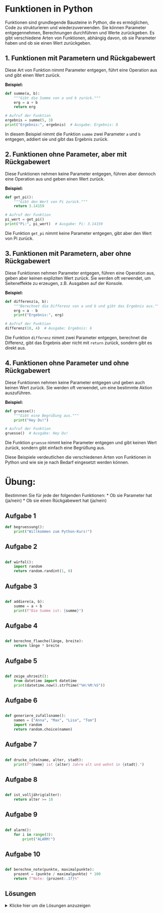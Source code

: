# Funktionen in Python


Funktionen sind grundlegende Bausteine in Python, die es ermöglichen,
Code zu strukturieren und wiederzuverwenden. Sie können Parameter
entgegennehmen, Berechnungen durchführen und Werte zurückgeben. Es gibt
verschiedene Arten von Funktionen, abhängig davon, ob sie Parameter
haben und ob sie einen Wert zurückgeben.

## 1. Funktionen mit Parametern und Rückgabewert

Diese Art von Funktion nimmt Parameter entgegen, führt eine Operation
aus und gibt einen Wert zurück.

**Beispiel:**

``` python
def summe(a, b):
    """Gibt die Summe von a und b zurück."""
    erg = a + b
    return erg

# Aufruf der Funktion
ergebnis = summe(5, 3) 
print("Ergebnis:", ergebnis)  # Ausgabe: Ergebnis: 8
```

In diesem Beispiel nimmt die Funktion `summe` zwei Parameter `a` und `b`
entgegen, addiert sie und gibt das Ergebnis zurück.

## 2. Funktionen ohne Parameter, aber mit Rückgabewert

Diese Funktionen nehmen keine Parameter entgegen, führen aber dennoch
eine Operation aus und geben einen Wert zurück.

**Beispiel:**

``` python
def get_pi():
    """Gibt den Wert von Pi zurück."""
    return 3.14159

# Aufruf der Funktion
pi_wert = get_pi()
print("Pi:", pi_wert)  # Ausgabe: Pi: 3.14159
```

Die Funktion `get_pi` nimmt keine Parameter entgegen, gibt aber den Wert
von Pi zurück.

## 3. Funktionen mit Parametern, aber ohne Rückgabewert

Diese Funktionen nehmen Parameter entgegen, führen eine Operation aus,
geben aber keinen expliziten Wert zurück. Sie werden oft verwendet, um
Seiteneffekte zu erzeugen, z.B. Ausgaben auf der Konsole.

**Beispiel:**

``` python
def differenz(a, b):
    """Berechnet die Differenz von a und b und gibt das Ergebnis aus."""
    erg = a - b
    print("Ergebnis:", erg)

# Aufruf der Funktion
differenz(10, 4)  # Ausgabe: Ergebnis: 6
```

Die Funktion `differenz` nimmt zwei Parameter entgegen, berechnet die
Differenz, gibt das Ergebnis aber nicht mit `return` zurück, sondern
gibt es direkt aus.

## 4. Funktionen ohne Parameter und ohne Rückgabewert

Diese Funktionen nehmen keine Parameter entgegen und geben auch keinen
Wert zurück. Sie werden oft verwendet, um eine bestimmte Aktion
auszuführen.

**Beispiel:**

``` python
def gruesse():
    """Gibt eine Begrüßung aus."""
    print("Hey Du!")

# Aufruf der Funktion
gruesse()  # Ausgabe: Hey Du!
```

Die Funktion `gruesse` nimmt keine Parameter entgegen und gibt keinen
Wert zurück, sondern gibt einfach eine Begrüßung aus.

Diese Beispiele verdeutlichen die verschiedenen Arten von Funktionen in
Python und wie sie je nach Bedarf eingesetzt werden können.

# Übung:

Bestimmen Sie für jede der folgenden Funktionen: \* Ob sie Parameter hat
(ja/nein) \* Ob sie einen Rückgabewert hat (ja/nein)

## Aufgabe 1

``` python
def begruessung():
    print("Willkommen zum Python-Kurs!")
```

## Aufgabe 2

``` python

def würfel():
    import random
    return random.randint(1, 6)
```

## Aufgabe 3

``` python

def addiere(a, b):
    summe = a + b
    print(f"Die Summe ist: {summe}")
```

## Aufgabe 4

``` python

def berechne_flaeche(länge, breite):
    return länge * breite
```

## Aufgabe 5

``` python

def zeige_uhrzeit():
    from datetime import datetime
    print(datetime.now().strftime("%H:%M:%S"))
```

## Aufgabe 6

``` python

def generiere_zufallsname():
    namen = ["Anna", "Max", "Lisa", "Tom"]
    import random
    return random.choice(namen)
```

## Aufgabe 7

``` python

def drucke_info(name, alter, stadt):
    print(f"{name} ist {alter} Jahre alt und wohnt in {stadt}.")
```

## Aufgabe 8

``` python

def ist_volljährig(alter):
    return alter >= 18
```

## Aufgabe 9

``` python

def alarm():
    for i in range(3):
        print("ALARM!")
```

## Aufgabe 10

``` python

def berechne_note(punkte, maximalpunkte):
    prozent = (punkte / maximalpunkte) * 100
    return f"Note: {prozent:.1f}%"
```

## Lösungen

<details>
<summary>
Klicke hier um die Lösungen anzuzeigen
</summary>

    > Begruessung:   
        Parameter: nein   
        Rückgabewert: nein   
        

    > Würfel:   
        Parameter: nein   
        Rückgabewert: ja   


    > Addiere:   
        Parameter: ja   
        Rückgabewert: nein   
        

    > Berechne_flaeche:
        Parameter: ja
        Rückgabewert: ja


    > Zeige_uhrzeit:
        Parameter: nein
        Rückgabewert: nein

    > Generiere_zufallsname:
        Parameter: nein
        Rückgabewert: ja

    > Drucke_info:
        Parameter: ja
        Rückgabewert: nein

    > Ist_volljährig:
        Parameter: ja
        Rückgabewert: ja

    > Alarm:
        Parameter: nein
        Rückgabewert: nein

    > Berechne_note:
        Parameter: ja
        Rückgabewert: ja

</details>
